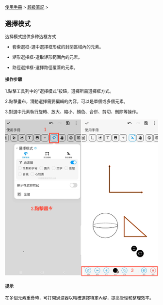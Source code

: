 [使用手冊](/dragonnest/drawnote/manual/zh-tw) > [超級筆記](/dragonnest/drawnote/manual/zh-tw/super_note) >

選擇模式
---
选择模式提供多种选框方式

- 套索選框-選中選擇框形成的封閉區域內的元素。

- 矩形選擇框-選取矩形範圍內的元素。

- 路徑選擇框-選擇路徑覆蓋的元素。
#### 操作步驟

1.點擊工具列中的“選擇模式”按鈕，選擇所需選擇框方式。

2.點擊畫布，滑動選擇需要編輯的內容，可以是單個或多個元素。

3.對選中元素執行旋轉、放大、縮小、顏色、合併、剪切、刪除等操作。

![](imgs/select_mode1.png)

#### 提示
在多個元素重疊時，可打開過濾器以精確選擇特定內容，提高管理和整理效率。